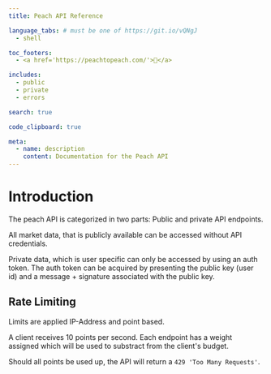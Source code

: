 ```yaml
---
title: Peach API Reference

language_tabs: # must be one of https://git.io/vQNgJ
  - shell

toc_footers:
  - <a href='https://peachtopeach.com/'>🍑</a>

includes:
  - public
  - private
  - errors

search: true

code_clipboard: true

meta:
  - name: description
    content: Documentation for the Peach API
---
```


# Introduction

The peach API is categorized in two parts: Public and private API endpoints.

All market data, that is publicly available can be accessed without API credentials.

Private data, which is user specific can only be accessed by using an auth token. The auth token can be acquired by presenting the public key (user id) and a message + signature associated with the public key.

## Rate Limiting

Limits are applied IP-Address and point based.

A client receives 10 points per second. Each endpoint has a weight assigned which will be used to substract from the client's budget.

Should all points be used up, the API will return a `429 'Too Many Requests'`.

